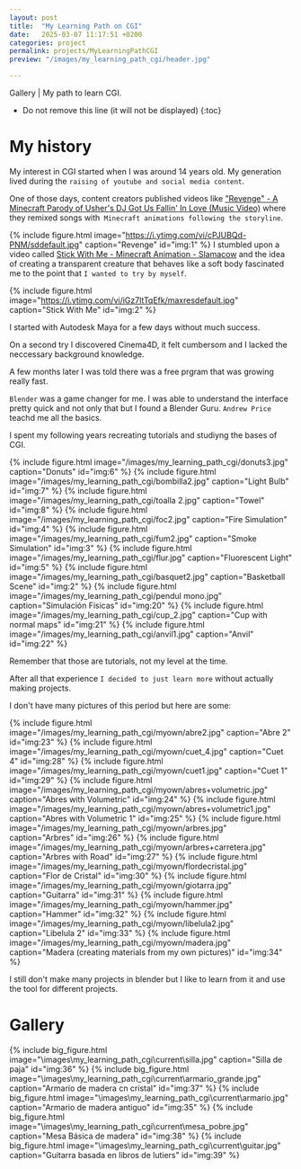 ```yaml
---
layout: post
title:  "My Learning Path on CGI"
date:   2025-03-07 11:17:51 +0200
categories: project
permalink: projects/MyLearningPathCGI
preview: "/images/my_learning_path_cgi/header.jpg"

---
```

<!-- abstract --> 
Gallery | My path to learn CGI.
<!-- end-abstract -->

<!-- index -->
* Do not remove this line (it will not be displayed)
{:toc}

# My history
My interest in CGI started when I was around 14 years old. My generation lived during the ``raising of youtube and social media content``. 

One of those days, content creators published videos like 
["Revenge" - A Minecraft Parody of Usher's DJ Got Us Fallin' In Love (Music Video)](https://www.youtube.com/watch?v=cPJUBQd-PNM) where they remixed songs with`` Minecraft animations following the storyline``.

{% include figure.html image="https://i.ytimg.com/vi/cPJUBQd-PNM/sddefault.jpg" 
    caption="Revenge" 
    id="img:1"
%}
I stumbled upon a video called  [Stick With Me - Minecraft Animation - Slamacow](https://www.youtube.com/watch?v=iGz7ltTqEfk) and the idea of creating a transparent creature that behaves like a soft body fascinated me to the point that ``I wanted to try by myself``. 

{% include figure.html image="https://i.ytimg.com/vi/iGz7ltTqEfk/maxresdefault.jpg" 
    caption="Stick With Me" 
    id="img:2"
%}

I started with Autodesk Maya for a few days without much success. 

On a second try I discovered Cinema4D, it felt cumbersom and I lacked the neccessary background knowledge. 

A few months later I was told there was a free prgram that was growing really fast.

``Blender`` was a game changer for me. I was able to understand the interface pretty quick and not only that but I found a Blender Guru. ``Andrew Price`` teachd me all the basics. 

I spent my following years recreating tutorials and studiyng the bases of CGI.

{% include figure.html image="/images/my_learning_path_cgi/donuts3.jpg" 
    caption="Donuts" 
    id="img:6"
%}
{% include figure.html image="/images/my_learning_path_cgi/bombilla2.jpg" 
    caption="Light Bulb" 
    id="img:7"
%}
{% include figure.html image="/images/my_learning_path_cgi/toalla 2.jpg" 
    caption="Towel" 
    id="img:8"
%}
{% include figure.html image="/images/my_learning_path_cgi/foc2.jpg" 
    caption="Fire Simulation" 
    id="img:4"
%}
{% include figure.html image="/images/my_learning_path_cgi/fum2.jpg" 
    caption="Smoke Simulation" 
    id="img:3"
%}
{% include figure.html image="/images/my_learning_path_cgi/flur.jpg" 
    caption="Fluorescent Light" 
    id="img:5"
%}
{% include figure.html image="/images/my_learning_path_cgi/basquet2.jpg" 
    caption="Basketball Scene" 
    id="img:2"
%}
{% include figure.html image="/images/my_learning_path_cgi/pendul mono.jpg" 
    caption="Simulación Físicas" 
    id="img:20"
%}
{% include figure.html image="/images/my_learning_path_cgi/cup_2.jpg" 
    caption="Cup with normal maps" 
    id="img:21"
%}
{% include figure.html image="/images/my_learning_path_cgi/anvil1.jpg" 
    caption="Anvil" 
    id="img:22"
%}


Remember that those are tutorials, not my level at the time. 

After all that experience ``I decided to just learn more`` without actually making projects. 

I don't have many pictures of this period but here are some: 

{% include figure.html image="/images/my_learning_path_cgi/myown/abre2.jpg" 
    caption="Abre 2" 
    id="img:23"
%}
{% include figure.html image="/images/my_learning_path_cgi/myown/cuet_4.jpg" 
    caption="Cuet 4" 
    id="img:28"
%}
{% include figure.html image="/images/my_learning_path_cgi/myown/cuet1.jpg" 
    caption="Cuet 1" 
    id="img:29"
%}
{% include figure.html image="/images/my_learning_path_cgi/myown/abres+volumetric.jpg" 
    caption="Abres with Volumetric" 
    id="img:24"
%}
{% include figure.html image="/images/my_learning_path_cgi/myown/abres+volumetric1.jpg" 
    caption="Abres with Volumetric 1" 
    id="img:25"
%}
{% include figure.html image="/images/my_learning_path_cgi/myown/arbres.jpg" 
    caption="Arbres" 
    id="img:26"
%}
{% include figure.html image="/images/my_learning_path_cgi/myown/arbres+carretera.jpg" 
    caption="Arbres with Road" 
    id="img:27"
%}
{% include figure.html image="/images/my_learning_path_cgi/myown/flordecristal.jpg" 
    caption="Flor de Cristal" 
    id="img:30"
%}
{% include figure.html image="/images/my_learning_path_cgi/myown/giotarra.jpg" 
    caption="Guitarra" 
    id="img:31"
%}
{% include figure.html image="/images/my_learning_path_cgi/myown/hammer.jpg" 
    caption="Hammer" 
    id="img:32"
%}
{% include figure.html image="/images/my_learning_path_cgi/myown/libelula2.jpg" 
    caption="Libelula 2" 
    id="img:33"
%}
{% include figure.html image="/images/my_learning_path_cgi/myown/madera.jpg" 
    caption="Madera (creating materials from my own pictures)" 
    id="img:34"
%}

I still don't make many projects in blender but I like to learn from it and use the tool for different projects. 

# Gallery
{% include big_figure.html image="\images\my_learning_path_cgi\current\silla.jpg" 
    caption="Silla de paja" 
    id="img:36"
%}
{% include big_figure.html image="\images\my_learning_path_cgi\current\armario_grande.jpg" 
    caption="Armario de madera cn cristal" 
    id="img:37"
%}
{% include big_figure.html image="\images\my_learning_path_cgi\current\armario.jpg" 
    caption="Armario de madera antiguo" 
    id="img:35"
%}
{% include big_figure.html image="\images\my_learning_path_cgi\current\mesa_pobre.jpg" 
    caption="Mesa Básica de madera" 
    id="img:38"
%}
{% include big_figure.html image="\images\my_learning_path_cgi\current\guitar.jpg" 
    caption="Guitarra basada en libros de lutiers" 
    id="img:39"
%}